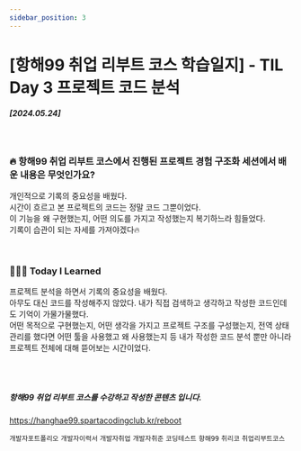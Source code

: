 ```yaml
---
sidebar_position: 3
---
```


# [항해99 취업 리부트 코스 학습일지] - TIL Day 3 프로젝트 코드 분석 


##### [2024.05.24]

<br/>

### 🔥 항해99 취업 리부트 코스에서 진행된 프로젝트 경험 구조화 세션에서 배운 내용은 무엇인가요?

개인적으로 기록의 중요성을 배웠다. <br />
시간이 흐르고 본 프로젝트의 코드는 정말 코드 그뿐이었다. <br />
이 기능을 왜 구현했는지, 어떤 의도를 가지고 작성했는지 복기하느라 힘들었다. <br />
기록이 습관이 되는 자세를 가져야겠다🔥

  
<br/>

### 👩🏻‍💻 Today I Learned

프로젝트 분석을 하면서 기록의 중요성을 배웠다. <br />
아무도 대신 코드를 작성해주지 않았다. 내가 직접 검색하고 생각하고 작성한 코드인데도 기억이 가물가물했다. <br />
어떤 목적으로 구현했는지, 어떤 생각을 가지고 프로젝트 구조를 구성했는지, 전역 상태관리를 했다면 어떤 툴을 사용했고 왜 사용했는지 등 내가 작성한 코드 분석 뿐만 아니라 프로젝트 전체에 대해 뜯어보는 시간이었다. <br />


<br/>



<br/>

##### 항해99 취업 리부트 코스를 수강하고 작성한 콘텐츠 입니다.
https://hanghae99.spartacodingclub.kr/reboot


```개발자포트폴리오``` ```개발자이력서``` ```개발자취업``` ```개발자취준``` ```코딩테스트``` ```항해99``` ```취리코``` ```취업리부트코스```
